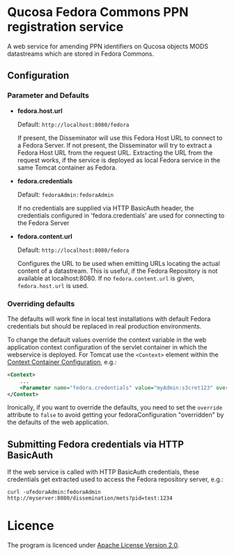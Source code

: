 # Qucosa Fedora Commons PPN registration service

A web service for amending PPN identifiers on Qucosa objects MODS datastreams which are stored in Fedora Commons.

## Configuration

### Parameter and Defaults

- **fedora.host.url**

    Default: `http://localhost:8080/fedora`

    If present, the Disseminator will use this Fedora Host URL to connect to a Fedora Server. If not present,
    the Disseminator will try to extract a Fedora Host URL from the request URL. Extracting the URL from the request
    works, if the service is deployed as local Fedora service in the same Tomcat container as Fedora.

- **fedora.credentials**

    Default: `fedoraAdmin:fedoraAdmin`

    If no credentials are supplied via HTTP BasicAuth header, the credentials configured in 'fedora.credentials' are
    used for connecting to the Fedora Server

- **fedora.content.url**

    Default: `http://localhost:8080/fedora`

    Configures the URL to be used when emitting URLs locating the actual content of a datastream. This is useful, if the
    Fedora Repository is not available at localhost:8080. If no `fedora.content.url` is given, `fedora.host.url` is used.

### Overriding defaults

The defaults will work fine in local test installations with default Fedora credentials but should be replaced in real
production environments.

To change the default values override the context variable in the web application context configuration of the servlet
container in which the webservice is deployed. For Tomcat use the `<Context>` element within the [Context Container
Configuration](http://tomcat.apache.org/tomcat-7.0-doc/config/context.html), e.g.:

```xml
<Context>
    ...
    <Parameter name="fedora.credentials" value="myAdmin:s3cret123" override="false"/>
</Context>
```

Ironically, if you want to override the defaults, you need to set the `override` attribute to `false` to avoid getting your fedoraConfiguration "overridden" by the defaults of the web application.

## Submitting Fedora credentials via HTTP BasicAuth

If the web service is called with HTTP BasicAuth credentials, these credentials get extracted used to access the Fedora
repository server, e.g.:

`curl -ufedoraAdmin:fedoraAdmin http://myserver:8080/dissemination/mets?pid=test:1234`

# Licence

The program is licenced under [Apache License Version 2.0](http://www.apache.org/licenses/LICENSE-2.0).
